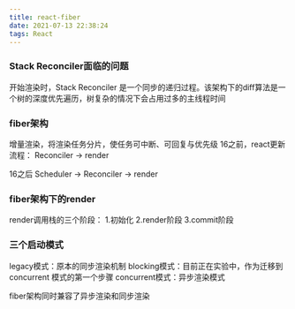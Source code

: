 ```yaml
---
title: react-fiber
date: 2021-07-13 22:38:24
tags: React
---
```



### Stack Reconciler面临的问题
开始渲染时，Stack Reconciler 是一个同步的递归过程。该架构下的diff算法是一个树的深度优先遍历，树复杂的情况下会占用过多的主线程时间

### fiber架构
增量渲染，将渲染任务分片，使任务可中断、可回复与优先级
16之前，react更新流程：
Reconciler -> render

16之后
Scheduler -> Reconciler -> render


### fiber架构下的render
render调用栈的三个阶段：
1.初始化
2.render阶段
3.commit阶段

### 三个启动模式
legacy模式：原本的同步渲染机制
blocking模式：目前正在实验中，作为迁移到 concurrent 模式的第一个步骤
concurrent模式：异步渲染模式

fiber架构同时兼容了异步渲染和同步渲染

